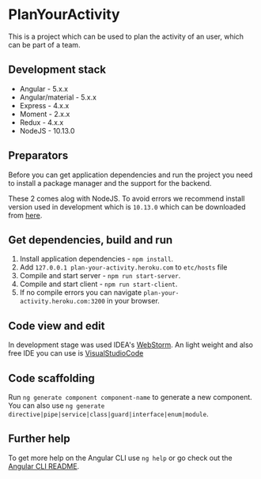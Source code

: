 # PlanYourActivity

This is a project which can be used to plan the activity of an user, which can be part of a team.

## Development stack

* Angular - 5.x.x 
* Angular/material - 5.x.x 
* Express - 4.x.x 
* Moment - 2.x.x 
* Redux - 4.x.x 
* NodeJS - 10.13.0  

## Preparators

Before you can get application dependencies and run the project you need to install a package manager and the support for the backend.

These 2 comes alog with NodeJS. To avoid errors we recommend install version used in development which is `10.13.0` which can be downloaded from [here](https://nodejs.org/en/blog/release/v10.13.0/).

## Get dependencies, build and run
 
1. Install application dependencies - `npm install`.
2. Add `127.0.0.1 plan-your-activity.heroku.com` to `etc/hosts` file
3. Compile and start server - `npm run start-server`.
4. Compile and start client - `npm run start-client`.
5. If no compile errors you can navigate `plan-your-activity.heroku.com:3200` in your browser.

## Code view and edit

In development stage was used IDEA's [WebStorm](https://www.jetbrains.com/webstorm/). An light weight and also free IDE you can use is [VisualStudioCode](https://code.visualstudio.com/)

## Code scaffolding

Run `ng generate component component-name` to generate a new component. You can also use `ng generate directive|pipe|service|class|guard|interface|enum|module`.

## Further help

To get more help on the Angular CLI use `ng help` or go check out the [Angular CLI README](https://github.com/angular/angular-cli/blob/master/README.md).
